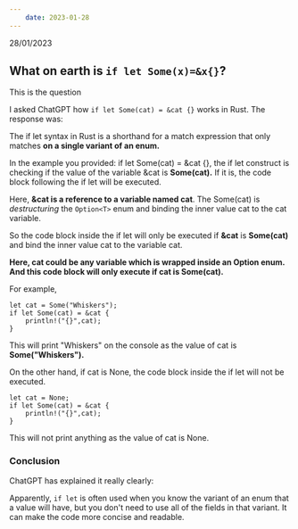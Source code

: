 ```yaml
---
    date: 2023-01-28
---
```

28/01/2023

## What on earth is ```if let Some(x)=&x{}```?

This is the question 

I asked ChatGPT how ```if let Some(cat) = &cat {}``` works in Rust.
The response was:

The if let syntax in Rust is a shorthand for a match expression that only matches **on a single variant of an enum.**

In the example you provided: if let Some(cat) = &cat {}, the if let construct is checking if the value of the variable &cat is **Some(cat).** 
If it is, the code block following the if let will be executed.

Here, **&cat is a reference to a variable named cat**. 
The Some(cat) is *destructuring* the ```Option<T>``` enum and binding the inner value cat to the cat variable.

So the code block inside the if let will only be executed 
if **&cat** is **Some(cat)** and bind the inner value cat to the variable cat.

**Here, cat could be any variable which is wrapped inside an Option enum. 
And this code block will only execute if cat is Some(cat).**

For example,

```
let cat = Some("Whiskers");
if let Some(cat) = &cat {
    println!("{}",cat);
}
```
This will print "Whiskers" on the console as the value of cat is **Some("Whiskers").**

On the other hand, if cat is None, the code block inside the if let will not be executed.

```
let cat = None;
if let Some(cat) = &cat {
    println!("{}",cat);
}
```

This will not print anything as the value of cat is None.

### Conclusion

ChatGPT has explained it really clearly: 

Apparently, ```if let``` is often used when you know the variant of an enum that a value will have, but you don't need to use all of the fields in that variant. It can make the code more concise and readable.
